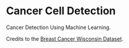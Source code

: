 # Cancer Cell Detection
Cancer Detection Using Machine Learning.

Credits to the [Breast Cancer Wisconsin Dataset](https://www.kaggle.com/uciml/breast-cancer-wisconsin-data).
